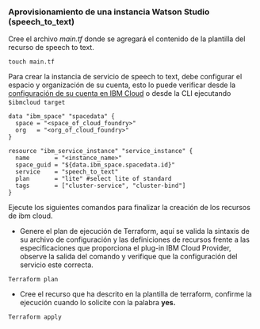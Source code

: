 ### Aprovisionamiento de una instancia Watson Studio (speech_to_text)

Cree el archivo _main.tf_ donde se agregará el contenido de la plantilla del recurso de speech to text.

```
touch main.tf
```

Para crear la instancia de servicio de speech to text, debe configurar el espacio y organización de su cuenta, esto lo puede verificar desde la [configuración de su cuenta en IBM Cloud](https://cloud.ibm.com/account/cloud-foundry) o desde la CLI ejecutando ```$ibmcloud target```
 
```
data "ibm_space" "spacedata" {
  space = "<space_of_cloud_foundry>"   
  org   = "<org_of_cloud_foundry>"
}

resource "ibm_service_instance" "service_instance" {
  name       = "<instance_name>"
  space_guid = "${data.ibm_space.spacedata.id}"
  service    = "speech_to_text"
  plan       = "lite" #select lite of standard
  tags       = ["cluster-service", "cluster-bind"]
}
```

Ejecute los siguientes comandos para finalizar la creación de los recursos de ibm cloud.

* Genere el plan de ejecución de Terraform, aquí se valida la sintaxis de su archivo de configuración y las definiciones de recursos frente a las especificaciones que proporciona el plug-in IBM Cloud Provider, observe la salida del comando y verifique que la configuración del servicio este correcta.

```
Terraform plan
```

* Cree el recurso que ha descrito en la plantilla de terraform, confirme la ejecución cuando lo solicite con la palabra **yes.**

```
Terraform apply
```
